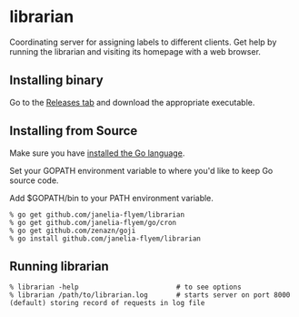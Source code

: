 # librarian
Coordinating server for assigning labels to different clients.
Get help by running the librarian and visiting its homepage with a web browser.

## Installing binary

Go to the [Releases tab](https://github.com/janelia-flyem/librarian/releases) and download the appropriate executable.

## Installing from Source

Make sure you have [installed the Go language](http://golang.org).

Set your GOPATH environment variable to where you'd like to keep Go source code.

Add $GOPATH/bin to your PATH environment variable.

    % go get github.com/janelia-flyem/librarian
    % go get github.com/janelia-flyem/go/cron
    % go get github.com/zenazn/goji
    % go install github.com/janelia-flyem/librarian

## Running librarian

    % librarian -help                        # to see options
    % librarian /path/to/librarian.log       # starts server on port 8000 (default) storing record of requests in log file
